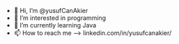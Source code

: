 - 👋 Hi, I’m @yusufCanAkier
- 👀 I’m interested in programming
- 🌱 I’m currently learning Java
- 📫 How to reach me --> linkedin.com/in/yusufcanakier/

<!---
yusufCanAkier/yusufCanAkier is a ✨ special ✨ repository because its `README.md` (this file) appears on your GitHub profile.
You can click the Preview link to take a look at your changes.
--->
